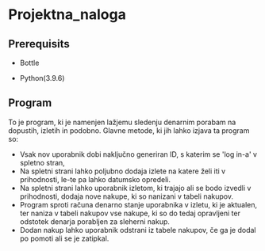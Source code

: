 # Projektna_naloga

## Prerequisits

- Bottle

- Python(3.9.6)

## Program

To je program, ki je namenjen lažjemu sledenju denarnim porabam na dopustih, izletih in podobno.
Glavne metode, ki jih lahko izjava ta program so:

- Vsak nov uporabnik dobi naključno generiran ID, s katerim se 'log in-a' v spletno stran,
- Na spletni strani lahko poljubno dodaja izlete na katere želi iti v prihodnosti, le-te pa lahko datumsko opredeli.
- Na spletni strani lahko uporabnik izletom, ki trajajo ali se bodo izvedli v prihodnosti, dodaja nove nakupe, ki so nanizani v tabeli nakupov.
- Program sproti računa denarno stanje uporabnika v izletu, ki je aktualen, ter naniza v tabeli nakupov vse nakupe, ki so do tedaj opravljeni ter odstotek denarja porabljen za sleherni nakup.
- Dodan nakup lahko uporabnik odstrani iz tabele nakupov, če ga je dodal po pomoti ali se je zatipkal.

